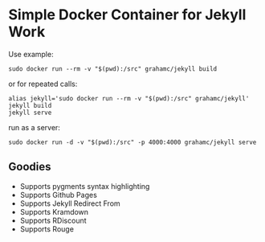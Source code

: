 # Simple Docker Container for Jekyll Work

Use example:

```
sudo docker run --rm -v "$(pwd):/src" grahamc/jekyll build
```

or for repeated calls:

```
alias jekyll='sudo docker run --rm -v "$(pwd):/src" grahamc/jekyll'
jekyll build
jekyll serve
```

run as a server:
```
sudo docker run -d -v "$(pwd):/src" -p 4000:4000 grahamc/jekyll serve
```

## Goodies
 - Supports pygments syntax highlighting
 - Supports Github Pages
 - Supports Jekyll Redirect From
 - Supports Kramdown
 - Supports RDiscount
 - Supports Rouge
